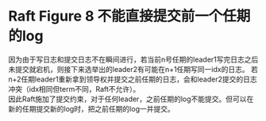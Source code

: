 # Raft Figure 8 不能直接提交前一个任期的log #
因为由于写日志和提交日志不在瞬间进行，若当前n号任期的leader1写完日志之后未提交就宕机，则接下来选举出的leader2有可能在n+1任期写同一idx的日志。
若n+2任期leader1重新拿到领导权并提交之前任期的日志，会和leader2提交的日志冲突（idx相同但term不同，Raft不允许）。  
因此Raft施加了提交约束，对于任何leader，之前任期的log不能提交。但可以在新的任期提交新的log时，把之前任期的log一并提交。
